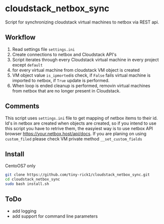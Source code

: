 # cloudstack_netbox_sync
Script for synchronizing cloudstack virtual machines to netbox via REST api.

## Workflow
1. Read settings file `settings.ini`
2. Create connections to netbox and Cloudstack API's
3. Script iterates through every Cloudstack virtual machine in every project except `default`
4. for every virtual machine from cloudstack VM object is created
5. VM object value `is_ipmorted`is check, if `False` fails virtual machine is imported to netbox, if `True` update is performed.
6. When loop is ended cleanup is performed, removin virtual machines from netbox that are no longer present in Cloudstack.

## Comments
This script uses `settings.ini` file to get mapping of netbox items to their id. Id's in netbox are created when objects are created, so if you intend to use this script you have to retrive them, the easyiest way is to use netbox API browser https://your.netbox.host/api/docs. If you are planing on using `custom_filed` please check VM private method `__set_custom_fields`

## Install
CentoOS7 only

```bash
git clone https://github.com/tiny-rick1/cloudstack_netbox_sync.git
cd cloudstack_netbox_sync
sudo bash install.sh
```

## ToDo
* add logging
* add support for command line parameters
